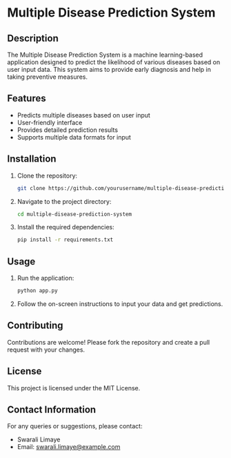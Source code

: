 
# Multiple Disease Prediction System

## Description
The Multiple Disease Prediction System is a machine learning-based application designed to predict the likelihood of various diseases based on user input data. This system aims to provide early diagnosis and help in taking preventive measures.

## Features
- Predicts multiple diseases based on user input
- User-friendly interface
- Provides detailed prediction results
- Supports multiple data formats for input

## Installation
1. Clone the repository:
    ```bash
    git clone https://github.com/yourusername/multiple-disease-prediction-system.git
    ```
2. Navigate to the project directory:
    ```bash
    cd multiple-disease-prediction-system
    ```
3. Install the required dependencies:
    ```bash
    pip install -r requirements.txt
    ```

## Usage
1. Run the application:
    ```bash
    python app.py
    ```
2. Follow the on-screen instructions to input your data and get predictions.

## Contributing
Contributions are welcome! Please fork the repository and create a pull request with your changes.

## License
This project is licensed under the MIT License.

## Contact Information
For any queries or suggestions, please contact:
- Swarali Limaye
- Email: swarali.limaye@example.com
